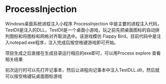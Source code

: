 # ProcessInjection
Windows桌面系统进程注入小程序
ProcessInjection 中是主要的进程注入代码，TestDll是注入的DLL，TestDll是一个桌面小游戏，玩之前先把桌面图标的自动排列图标和将图标和网格对齐取消选中。该游戏模仿 Flappy Bird，目前代码中是注入notepad.exe程序，注入完成后按空格键游戏即可开始。

项目生成之后直接在生成目录运行相应的exe即可，可以用Process explore 查看相关结果

初次运行时可以先打开记事本，然后让进程向记事本中注入TestDLL.dll，然后就可以按空格键玩桌面图标游戏
